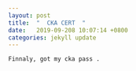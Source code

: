 ```yaml
---
layout: post
title:  "  CKA CERT  "
date:   2019-09-208 10:07:14 +0800
categories: jekyll update
---
```




```
Finnaly, got my cka pass .
```




